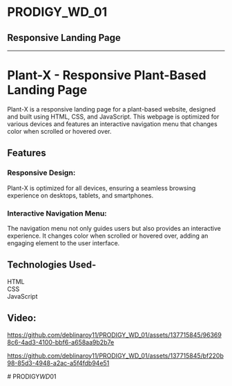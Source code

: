 # PRODIGY_WD_01
## Responsive Landing Page
---
# Plant-X - Responsive Plant-Based Landing Page
<p> Plant-X is a responsive landing page for a plant-based website, designed and built using HTML, CSS, and JavaScript. This webpage is optimized for various devices and features an interactive navigation menu that changes color when scrolled or hovered over. </p>

<h2> Features </h2>
<h3>Responsive Design:</h3> Plant-X is optimized for all devices, ensuring a seamless browsing experience on desktops, tablets, and smartphones.
<h3>Interactive Navigation Menu:</h3> The navigation menu not only guides users but also provides an interactive experience. It changes color when scrolled or hovered over, adding an engaging element to the user interface.

<h2> Technologies Used- </h2>
HTML
<br>
CSS
<br>
JavaScript
<br/>
<h2> Video: </h2>




https://github.com/deblinaroy11/PRODIGY_WD_01/assets/137715845/963698c6-4ad3-4100-bbf6-a658aa9b2b7e



https://github.com/deblinaroy11/PRODIGY_WD_01/assets/137715845/bf220b98-85d3-4948-a2ac-a5f4fdb94e51

#   P R O D I G Y _ W D _ 0 1  
 